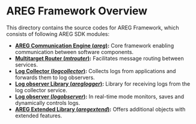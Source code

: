 # AREG Framework Overview

This directory contains the source codes for AREG Framework, which consists of following AREG SDK modules:
- **[AREG Communication Engine (*areg*)](./areg/):** Core framework enabling communication between software components.
- **[Multitarget Router (*mtrouter*)](./mtrouter/):** Facilitates message routing between services.
- **[Log Collector (*logcollector*)](./logcollector/):** Collects logs from applications and forwards them to log observers.
- **[Log observer Library (*areglogger*)](./areglogger/):** Library for receiving logs from the log collector service.
- **[Log observer (*logobserver*)](./logobserver/):** In real-time mode monitors, saves and dynamically controls logs.
- **[AREG Extended Library (*aregextend*)](./aregextend/):** Offers additional objects with extended features.
